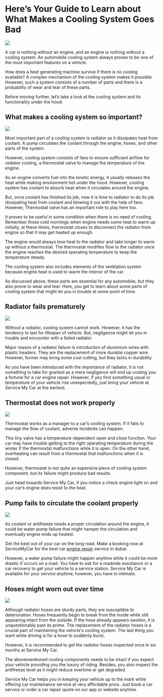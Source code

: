 # Here’s Your Guide to Learn about What Makes a Cooling System Goes Bad
![](https://i.imgur.com/xXlFDyg.png)

A car is nothing without an engine, and an engine is nothing without a cooling system. An automobile cooling system always proves to be one of the most important features on a vehicle.

How does a heat generating machine survive if there is no cooling available? A complex mechanism of the cooling system makes it possible. However, such a system consists of a number of parts and there is a probability of wear and tear of these parts.

Before moving further, let’s take a look at the cooling system and its functionality under the hood.
## What makes a cooling system so important?
![](https://i.imgur.com/jygDgJK.jpg)

Most important part of a cooling system is radiator as it dissipates heat from coolant. A pump circulates the coolant through the engine, hoses, and other parts of the system.

However, cooling system consists of fans to ensure sufficient airflow for radiator cooling, a thermostat valve to manage the temperature of the engine.

As an engine converts fuel into the kinetic energy, it usually releases the heat while making environment hot under the hood. However, cooling system has coolant to absorb heat when it circulates around the engine.

But, once coolant has finished its job, now it is time to radiator to do its job dissipating heat from coolant and blowing it out with the help of fans. However, Thermostat valve has an important role to play here too.

It proves to be useful in some condition when there is no need of cooling. Remember those cold mornings when engine needs some heat to warm up initially, at these times, thermostat closes to disconnect the radiator from engine so that it may get heated up enough.

The engine would always lose heat to the radiator and take longer to warm up without a thermostat. The thermostat modifies flow to the radiator once the engine reaches the desired operating temperature to keep the temperature steady.

The cooling system also includes elements of the ventilation system because engine heat is used to warm the interior of the car.

 As discussed above, these parts are essential for any automobile, but they also prone to wear and tear. Here, you get to learn about some parts of cooling system that might let you in trouble at some point of time.
## Radiator fails prematurely
![](https://i.imgur.com/yxKd4R1.jpg)

Without a radiator, cooling system cannot work. However, it has the tendency to last for lifespan of vehicle. But, negligence might let you in trouble and encounter with a failed radiator.

Major reason of a radiator failure is introduction of aluminium wires with plastic headers. They are the replacement of more durable copper wire. However, former may bring some cost cutting, but they lacks in durability.

As you have been introduced with the importance of radiator, it is not something to take for granted as a mere negligence will end up costing you a fortune for a car engine repair. However, if you find something usual or temperature of your vehicle rise unexpectedly, just bring your vehicle at Service My Car at the earliest.
## Thermostat does not work properly
![](https://i.imgur.com/8gol1g9.jpg)

Thermostat works as a manager to a car’s cooling system. If it fails to manage the flow of coolant, adverse incidents can happen.

This tiny valve has a temperature-dependent open and close function. Your car may have trouble getting to the right operating temperature during the winter if the thermostat malfunctions while it is open. On the other hand, overheating can result from a thermostat that malfunctions when it is closed.

However, thermostat is not quite an expensive piece of cooling system component, but its failure might produce bad results.

Just head towards Service My Car, if you notice a check engine light on and your car’s engine does resist to the heat.
## Pump fails to circulate the coolant properly
![](https://i.imgur.com/sA6z0pY.jpg)

As coolant or antifreeze needs a proper circulation around the engine, it could be water pump failure that might hamper the circulation and eventually engine ends up heated.

Get the best out of your car on the long road. Make a booking now at ServiceMyCar for the best car [engine repair](https://servicemycar.com/uae/services/car-engine-repair) service in dubai.

However, a water pump failure might happen anytime while it could be more drastic if occurs on a road. You have to ask for a roadside assistance or a car recovery to get your vehicle to a service station. Service My Car is available for your service anytime; however, you have to intimate.
## Hoses might worn out over time
![](https://i.imgur.com/EjbcY5M.png)

Although radiator hoses are sturdy parts, they are susceptible to deterioration. Hoses frequently begin to break from the inside while still appearing intact from the outside. If the hose already appears swollen, it is unquestionably past its prime.
The replacement of the radiator hoses is a crucial part of maintaining the vehicle's cooling system. The last thing you want while driving is for a hose to suddenly burst. 

However, it is recommended to get the radiator hoses inspected once in six months at Service My Car.
 
The abovementioned cooling components needs to be intact if you expect your vehicle providing you the luxury of riding. Besides, you also inspect the antifreeze level as it might reduce overtime or get degraded.

Service My Car helps you in keeping your vehicle up to the mark while offering car maintenance service at very affordable price. Just book a car service or order a car repair quote on our app or website anytime.